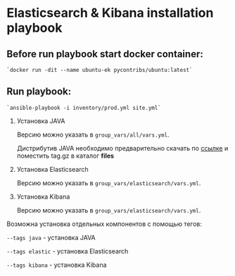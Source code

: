 # Elasticsearch & Kibana installation playbook

## Before run playbook start docker container:
    `docker run -dit --name ubuntu-ek pycontribs/ubuntu:latest`

## Run playbook:
    `ansible-playbook -i inventory/prod.yml site.yml`

1. Установка JAVA

   Версию можно указать в `group_vars/all/vars.yml`.

   Дистрибутив JAVA необходимо предварительно скачать по [ссылке](https://www.oracle.com/java/technologies/javase-jdk11-downloads.html) и поместить tag.gz в каталог **files**

2. Установка Elasticsearch

   Версию можно указать в `group_vars/elasticsearch/vars.yml`.

3. Установка Kibana

   Версию можно указать в `group_vars/elasticsearch/vars.yml`.

Возможна установка отдельных компонентов с помощью тегов:

   `--tags java` - установка JAVA

   `--tags elastic` - установка Elasticsearch

   `--tags kibana` - установка Kibana
